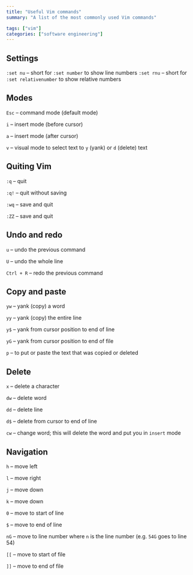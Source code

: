 ```yaml
---
title: "Useful Vim commands"
summary: "A list of the most commonly used Vim commands"

tags: ["vim"]
categories: ["software engineering"]
---
```


## Settings

`:set nu` – short for `:set number` to show line numbers
`:set rnu` – short for `:set relativenumber` to show relative numbers

## Modes

`Esc` – command mode (default mode)

`i` – insert mode (before cursor)

`a` – insert mode (after cursor)

`v` – visual mode to select text to `y` (yank) or `d` (delete) text

## Quiting Vim

`:q` – quit

`:q!` – quit without saving

`:wq` – save and quit

`:ZZ` – save and quit

## Undo and redo

`u` – undo the previous command

`U` – undo the whole line

`Ctrl + R` – redo the previous command

## Copy and paste

`yw` – yank (copy) a word

`yy` – yank (copy) the entire line

`y$` – yank from cursor position to end of line

`yG` – yank from cursor position to end of file

`p` – to put or paste the text that was copied or deleted

## Delete

`x` – delete a character

`dw` – delete word

`dd` – delete line

`d$` – delete from cursor to end of line

`cw` – change word; this will delete the word and put you in `insert` mode

## Navigation

`h` – move left

`l` – move right

`j` – move down

`k` – move down

`0` – move to start of line

`$` – move to end of line

`nG` – move to line number where `n` is the line number (e.g. `54G` goes to line 54)

`[[` – move to start of file

`]]` – move to end of file
